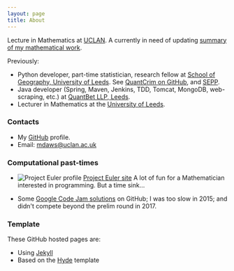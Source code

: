 ```yaml
---
layout: page
title: About
---
```


Lecture in Mathematics at [UCLAN](www.uclan.ac.uk).  A currently in need of updating [summary of my mathematical work](mathematics/index.html).

Previously:

- Python developer, part-time statistician, research fellow at [School of Geography, University of Leeds](http://www.geog.leeds.ac.uk).  See [QuantCrim on GitHub](https://github.com/QuantCrimAtLeeds), and [SEPP](https://github.com/MatthewDaws/SEPP/).
- Java developer (Spring, Maven, Jenkins, TDD, Tomcat, MongoDB, web-scraping, etc.) at [QuantBet LLP, Leeds](http://www.quantbet.com).
- Lecturer in Mathematics at the [University of Leeds](www.maths.leeds.ac.uk).

### Contacts

* My [GitHub](https://github.com/MatthewDaws) profile.
* Email: mdaws@uclan.ac.uk

### Computational past-times

   - ![Project Euler profile](http://projecteuler.net/profile/MattDaws.png) [Project Euler site](https://projecteuler.net/)  A lot of fun for a Mathematician interested in programming.  But a time sink...

   - Some [Google Code Jam solutions](https://github.com/MatthewDaws/CodeJam) on GitHub; I was too slow in 2015; and didn't compete beyond the prelim round in 2017.

### Template

These GitHub hosted pages are:

* Using [Jekyll](http://jekyllrb.com)
* Based on the [Hyde](https://github.com/poole/hyde) template
